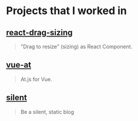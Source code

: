 # Projects that I worked in

## [react-drag-sizing](projects/react-drag-sizing/README.md)

> "Drag to resize" (sizing) as React Component.

## [vue-at](projects/vue-at/README.md)

> At.js for Vue.

## [silent](projects/silent/README.md)

> Be a silent, static blog
